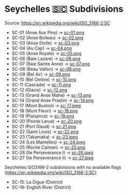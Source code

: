 # Seychelles 🇸🇨 Subdivisions

Source: https://en.wikipedia.org/wiki/ISO_3166-2:SC

* SC-01 (Anse Aux Pins) -> [sc-01.png](https://github.com/amckenna41/iso3166-flag-icons/blob/main/iso3166-2-icons/SC/sc-01.png)
* SC-02 (Anse Boileau) -> [sc-02.png](https://github.com/amckenna41/iso3166-flag-icons/blob/main/iso3166-2-icons/SC/sc-02.png)
* SC-03 (Anse Etoile) -> [sc-03.png](https://github.com/amckenna41/iso3166-flag-icons/blob/main/iso3166-2-icons/SC/sc-03.png)
* SC-04 (Au Cap) -> [sc-04.png](https://github.com/amckenna41/iso3166-flag-icons/blob/main/iso3166-2-icons/SC/sc-04.png)
* SC-05 (Anse Royale) -> [sc-05.png](https://github.com/amckenna41/iso3166-flag-icons/blob/main/iso3166-2-icons/SC/sc-05.png)
* SC-06 (Baie Lazare) -> [sc-06.png](https://github.com/amckenna41/iso3166-flag-icons/blob/main/iso3166-2-icons/SC/sc-06.png)
* SC-07 (Baie Sainte Anne) -> [sc-07.png](https://github.com/amckenna41/iso3166-flag-icons/blob/main/iso3166-2-icons/SC/sc-07.png)
* SC-08 (Beau Vallon) -> [sc-08.png](https://github.com/amckenna41/iso3166-flag-icons/blob/main/iso3166-2-icons/SC/sc-08.png)
* SC-09 (Bel Air) -> [sc-09.png](https://github.com/amckenna41/iso3166-flag-icons/blob/main/iso3166-2-icons/SC/sc-09.png)
* SC-10 (Bel Ombre) -> [sc-10.png](https://github.com/amckenna41/iso3166-flag-icons/blob/main/iso3166-2-icons/SC/sc-10.png)
* SC-11 (Cascade) -> [sc-11.png](https://github.com/amckenna41/iso3166-flag-icons/blob/main/iso3166-2-icons/SC/sc-11.png)
* SC-12 (Glacis) -> [sc-12.png](https://github.com/amckenna41/iso3166-flag-icons/blob/main/iso3166-2-icons/SC/sc-12.png)
* SC-13 (Grand Anse Mahe) -> [sc-13.png](https://github.com/amckenna41/iso3166-flag-icons/blob/main/iso3166-2-icons/SC/sc-13.png)
* SC-14 (Grand Anse Praslin) -> [sc-14.png](https://github.com/amckenna41/iso3166-flag-icons/blob/main/iso3166-2-icons/SC/sc-14.png)
* SC-17 (Mont Buxton) -> [sc-17.jpeg](https://github.com/amckenna41/iso3166-flag-icons/blob/main/iso3166-2-icons/SC/sc-17.jpeg)
* SC-18 (Mont Fleuri) -> [sc-18.png](https://github.com/amckenna41/iso3166-flag-icons/blob/main/iso3166-2-icons/SC/sc-18.png)
* SC-19 (Plaisance) -> [sc-19.png](https://github.com/amckenna41/iso3166-flag-icons/blob/main/iso3166-2-icons/SC/sc-19.png)
* SC-20 (Pointe Larue) -> [sc-20.png](https://github.com/amckenna41/iso3166-flag-icons/blob/main/iso3166-2-icons/SC/sc-20.png)
* SC-21 (Port Glaud) -> [sc-21.png](https://github.com/amckenna41/iso3166-flag-icons/blob/main/iso3166-2-icons/SC/sc-21.png)
* SC-22 (Saint Louis) -> [sc-22.png](https://github.com/amckenna41/iso3166-flag-icons/blob/main/iso3166-2-icons/SC/sc-22.png)
* SC-23 (Takamaka) -> [sc-23.jpeg](https://github.com/amckenna41/iso3166-flag-icons/blob/main/iso3166-2-icons/SC/sc-23.jpeg)
* SC-24 (Les Mamelles) -> [sc-24.jpeg](https://github.com/amckenna41/iso3166-flag-icons/blob/main/iso3166-2-icons/SC/sc-24.jpeg)
* SC-25 (Roche Caiman) -> [sc-25.png](https://github.com/amckenna41/iso3166-flag-icons/blob/main/iso3166-2-icons/SC/sc-25.png)
* SC-26 (Ile Perseverance I) -> [sc-26.jpeg](https://github.com/amckenna41/iso3166-flag-icons/blob/main/iso3166-2-icons/SC/sc-26.jpeg)
* SC-27 (Ile Perseverance Ii) -> [sc-27.jpeg](https://github.com/amckenna41/iso3166-flag-icons/blob/main/iso3166-2-icons/SC/sc-27.jpeg)

Seychelles ISO3166-2 subdivisions with no available flags (https://en.wikipedia.org/wiki/ISO_3166-2:SC)

* SC-15: La Digue (District)
* SC-16: English River (District)